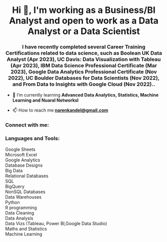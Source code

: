 <h1 align="center">Hi 👋, I'm working as a Business/BI Analyst and open to work as a Data Analyst or a Data Scientist</h1>
<h3 align="center">I have recently completed several Career Training Certifications related to data science, such as Boolean UK Data Analyst (Apr 2023), UC Davis: Data Visualization with Tableau (Apr 2023), IBM Data Science Professional Certificate (Mar 2023), Google Data Analytics Professional Certificate (Nov 2022), UC Boulder Databases for Data Scientists (Nov 2022), and From Data to Insights with Google Cloud (Nov 2022)..</h3>

- 🌱 I’m currently learning **Advanced Data Analytics, Statistics, Machine Learning and Nuaral Networksl**

- 📫 How to reach me **narenkandel@gmail.com**

<h3 align="left">Connect with me:</h3>
<p align="left">
</p>

<h3 align="left">Languages and Tools:</h3>
<p >   Google Sheets <br> Microsoft Excel  <br> Google Analytics  <br> Database Designs <br> Big Data <br> Relational Databases   <br> SQL   <br> BigQuery<br> NonSQL Databases   <br> Data Warehouses    <br> Python   <br> R programming<br> Data Cleaning   <br> Data Analysis <br> Data Vizs (Tableau, Power BI,Google Data Studio)  <br> Maths and Statistics <br> Machine Learning </p>
